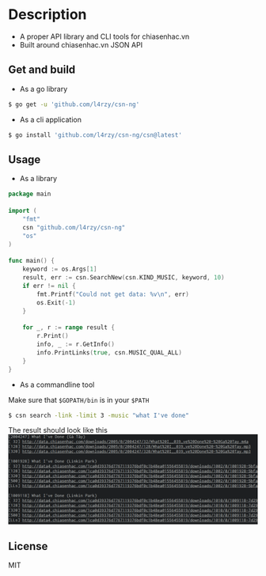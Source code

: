 # Description
* A proper API library and CLI tools for chiasenhac.vn
* Built around chiasenhac.vn JSON API

## Get and build
* As a go library
```sh
$ go get -u 'github.com/l4rzy/csn-ng'
```
* As a cli application

```sh
$ go install 'github.com/l4rzy/csn-ng/csn@latest'
```

## Usage
* As a library
```go
package main

import (
    "fmt"
    csn "github.com/l4rzy/csn-ng"
    "os"
)

func main() {
    keyword := os.Args[1]
    result, err := csn.SearchNew(csn.KIND_MUSIC, keyword, 10)
    if err != nil {
        fmt.Printf("Could not get data: %v\n", err)
        os.Exit(-1)
    }

    for _, r := range result {
        r.Print()
        info, _ := r.GetInfo()
        info.PrintLinks(true, csn.MUSIC_QUAL_ALL)
    }
}

```

* As a commandline tool

Make sure that `$GOPATH/bin` is in your `$PATH`
```sh
$ csn search -link -limit 3 -music "what I've done"
```
The result should look like this
![test](test.png)

## License
MIT
